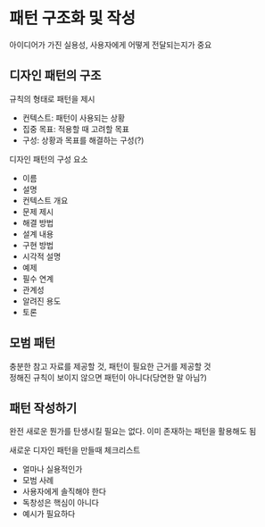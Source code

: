 # 패턴 구조화 및 작성
아이디어가 가진 실용성, 사용자에게 어떻게 전달되는지가 중요

## 디자인 패턴의 구조

규칙의 형태로 패턴을 제시
- 컨텍스트: 패턴이 사용되는 상황
- 집중 목표: 적용할 때 고려할 목표
- 구성: 상황과 목표를 해결하는 구성(?)

디자인 패턴의 구성 요소
- 이름
- 설명
- 컨텍스트 개요
- 문제 제시
- 해결 방법
- 설계 내용
- 구현 방법
- 시각적 설명
- 예제
- 필수 연계
- 관계성
- 알려진 용도
- 토론

## 모범 패턴
충분한 참고 자료를 제공할 것, 패턴이 필요한 근거를 제공할 것  
정해진 규칙이 보이지 않으면 패턴이 아니다(당연한 말 아님?)

## 패턴 작성하기
완전 새로운 뭔가를 탄생시킬 필요는 없다. 이미 존재하는 패턴을 활용해도 됨

새로운 디자인 패턴을 만들때 체크리스트
- 얼마나 실용적인가
- 모범 사례
- 사용자에게 솔직해야 한다
- 독창성은 핵심이 아니다
- 예시가 필요하다
